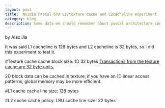 ```yaml
---
layout: post
title:	Nvidia Pascal GPU L1/texture cache and L2cacheline experiment
category: blog
description: Some data we should remember about pascal architecture compared with previous ones
---
```


by Alex Jia

It was said L1 cacheline is 128 bytes and L2 cacheline is 32 bytes, so I did this experiment to test it.

#Texture cache
cache block size: 1D 32 bytes
[Transactions from the texture cache are 32 byte units. ](http://docs.nvidia.com/nsight-visual-studio-edition/4.0/Nsight_Visual_Studio_Edition_User_Guide.htm#Analysis/Report/CudaExperiments/KernelLevel/MemoryStatisticsTexture.htm#Chart)

2D block data can be cached in texture, if you have an 1D linear access patterns, global memory may be more efficient.

#L1 cache
cache line size: 128 bytes

#L2 cache
cache policy: LRU
cache line  size: 32 bytes
